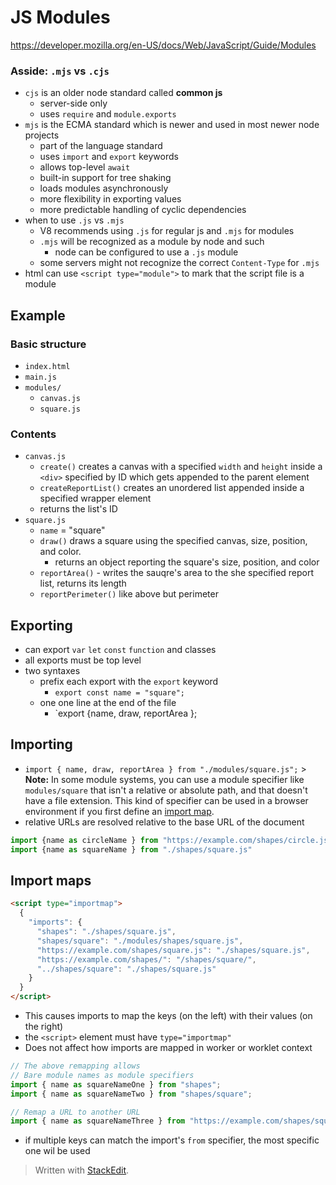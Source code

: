# JS Modules
https://developer.mozilla.org/en-US/docs/Web/JavaScript/Guide/Modules

### Asside: `.mjs` vs `.cjs`
* `cjs` is an older node standard called **common js**
	* server-side only
	* uses `require` and `module.exports`
* `mjs` is the ECMA standard which is newer and used in most newer node projects
	* part of the language standard
	* uses `import` and `export` keywords
	* allows top-level `await`
	* built-in support for tree shaking
	* loads modules asynchronously
	* more flexibility in exporting values
	* more predictable handling of cyclic dependencies
* when to use `.js` vs `.mjs`
	* V8 recommends using `.js` for regular js and `.mjs` for modules
	* `.mjs` will be recognized as a module by node and such
		*  node can be configured to  use a `.js` module
	* some servers might not recognize the correct `Content-Type` for `.mjs` 
* html can use `<script type="module">` to mark that the script file is a module
## Example
### Basic structure
* `index.html`
* `main.js`
* `modules/`
	* `canvas.js`
	* `square.js`
### Contents
* `canvas.js`
	* `create()` creates a canvas with a specified `width` and `height` inside a `<div>` specified by ID which gets appended to the parent element
	* `createReportList()` creates an unordered list appended inside a specified wrapper element
	* returns the list's ID
* `square.js` 
	* `name` = "square"
	* `draw()` draws a square using the specified canvas, size, position, and color.
		* returns an object reporting the square's size, position, and color
	* `reportArea()` - writes the sauqre's area to the she specified report list, returns its length
	* `reportPerimeter()` like above but perimeter

## Exporting
* can export `var` `let` `const` `function` and classes
* all exports must be top level
* two syntaxes
	* prefix each export with the `export` keyword
		* `export const name = "square";`
	* one one line at the end of the file
		* `export {name, draw, reportArea };

## Importing
* `import { name, draw, reportArea } from "./modules/square.js";`
		> **Note:** In some module systems, you can use a module specifier like `modules/square` that isn't a relative or absolute path, and that doesn't have a file extension. This kind of specifier can be used in a browser environment if you first define an [import map](https://developer.mozilla.org/en-US/docs/Web/JavaScript/Guide/Modules#importing_modules_using_import_maps).
* relative URLs are resolved relative to the base URL of the document
```js
import {name as circleName } from "https://example.com/shapes/circle.js";
import {name as squareName } from "./shapes/square.js"
```
## Import maps
```html
<script type="importmap">
  {
    "imports": {
      "shapes": "./shapes/square.js",
      "shapes/square": "./modules/shapes/square.js",
      "https://example.com/shapes/square.js": "./shapes/square.js",
      "https://example.com/shapes/": "/shapes/square/",
      "../shapes/square": "./shapes/square.js"
    }
  }
</script>
```
* This causes imports to map the keys (on the left) with their values (on the right)
* the `<script>` element must have `type="importmap"`
* Does not affect how imports are mapped in worker or worklet context
```js
// The above remapping allows 
// Bare module names as module specifiers
import { name as squareNameOne } from "shapes";
import { name as squareNameTwo } from "shapes/square";

// Remap a URL to another URL
import { name as squareNameThree } from "https://example.com/shapes/square.js";
```
* if multiple keys can match the import's `from` specifier, the most specific one wil be used

> Written with [StackEdit](https://stackedit.io/).
<!--stackedit_data:
eyJoaXN0b3J5IjpbLTE2MzU1Njk5MDYsLTE4NDQyOTA4NzRdfQ
==
-->